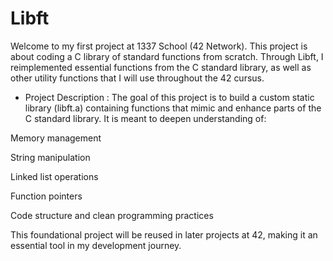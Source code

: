 # Libft
Welcome to my first project at 1337 School (42 Network). This project is about coding a C library of standard functions from scratch. Through Libft, I reimplemented essential functions from the C standard library, as well as other utility functions that I will use throughout the 42 cursus.
* Project Description :
The goal of this project is to build a custom static library (libft.a) containing functions that mimic and enhance parts of the C standard library. It is meant to deepen understanding of:

Memory management

String manipulation

Linked list operations

Function pointers

Code structure and clean programming practices

This foundational project will be reused in later projects at 42, making it an essential tool in my development journey.
